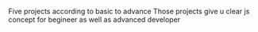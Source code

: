 Five projects according to basic to advance
Those projects give  u clear js concept for begineer as well as advanced developer
